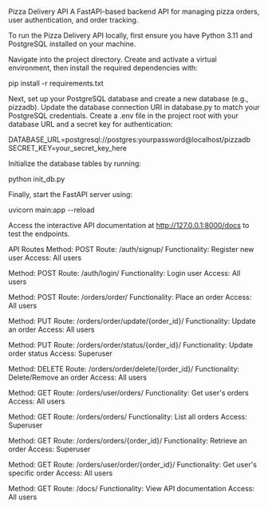 Pizza Delivery API
A FastAPI-based backend API for managing pizza orders, user authentication, and order tracking.

To run the Pizza Delivery API locally, first ensure you have Python 3.11 and PostgreSQL installed on your machine.

Navigate into the project directory. Create and activate a virtual environment, then install the required dependencies with:

pip install -r requirements.txt

Next, set up your PostgreSQL database and create a new database (e.g., pizzadb). Update the database connection URI in database.py to match your PostgreSQL credentials. Create a .env file in the project root with your database URL and a secret key for authentication:

DATABASE_URL=postgresql://postgres:yourpassword@localhost/pizzadb
SECRET_KEY=your_secret_key_here

Initialize the database tables by running:

python init_db.py

Finally, start the FastAPI server using:

uvicorn main:app --reload

Access the interactive API documentation at http://127.0.0.1:8000/docs to test the endpoints.

API Routes
Method: POST
Route: /auth/signup/
Functionality: Register new user
Access: All users

Method: POST
Route: /auth/login/
Functionality: Login user
Access: All users

Method: POST
Route: /orders/order/
Functionality: Place an order
Access: All users

Method: PUT
Route: /orders/order/update/{order_id}/
Functionality: Update an order
Access: All users

Method: PUT
Route: /orders/order/status/{order_id}/
Functionality: Update order status
Access: Superuser

Method: DELETE
Route: /orders/order/delete/{order_id}/
Functionality: Delete/Remove an order
Access: All users

Method: GET
Route: /orders/user/orders/
Functionality: Get user's orders
Access: All users

Method: GET
Route: /orders/orders/
Functionality: List all orders
Access: Superuser

Method: GET
Route: /orders/orders/{order_id}/
Functionality: Retrieve an order
Access: Superuser

Method: GET
Route: /orders/user/order/{order_id}/
Functionality: Get user's specific order
Access: All users

Method: GET
Route: /docs/
Functionality: View API documentation
Access: All users

